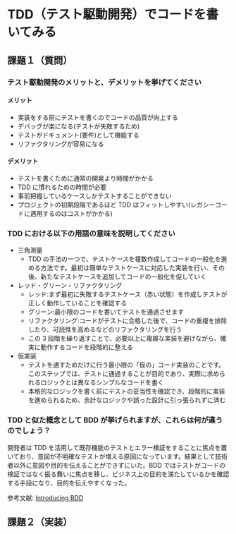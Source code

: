 # TDD（テスト駆動開発）でコードを書いてみる

## 課題１（質問）

### テスト駆動開発のメリットと、デメリットを挙げてください

#### メリット

- 実装をする前にテストを書くのでコードの品質が向上する
- デバッグが楽になる(テストが失敗するため)
- テストがドキュメント(要件)として機能する
- リファクタリングが容易になる

#### デメリット

- テストを書くために通常の開発より時間がかかる
- TDD に慣れるための時間が必要
- 事前把握しているケースしかテストすることができない
- プロジェクトの初期段階であるほど TDD はフィットしやすい(レガシーコードに適用するのはコストがかかる)

### TDD における以下の用語の意味を説明してください

- 三角測量
  - TDD の手法の一つで、テストケースを複数作成してコードの一般化を進める方法です。最初は簡単なテストケースに対応した実装を行い、その後、新たなテストケースを追加してコードの一般化を促していく
- レッド・グリーン・リファクタリング
  - レッド:まず最初に失敗するテストケース（赤い状態）を作成しテストが正しく動作していることを確認する
  - グリーン:最小限のコードを書いてテストを通過させます
  - リファクタリング:コードがテストに合格した後で、コードの重複を排除したり、可読性を高めるなどのリファクタリングを行う
  - この 3 段階を繰り返すことで、必要以上に複雑な実装を避けながら、確実に動作するコードを段階的に整える
- 仮実装
  - テストを通すためだけに行う最小限の「仮の」コード実装のことです。このステップでは、テストに通過することが目的であり、実際に求められるロジックとは異なるシンプルなコードを書く
  - 本格的なロジックを書く前にテストの妥当性を確認でき、段階的に実装を進められるため、余計なロジックや誤った設計に引っ張られずに済む

### TDD と似た概念として BDD が挙げられますが、これらは何が違うのでしょう？

開発者は TDD を活用して既存機能のテストとエラー検証をすることに焦点を置いており、意図が不明確なテストが増える原因になっています。結果として技術者以外に意図や目的を伝えることができずにいた。BDD ではテストがコードの検証ではなく振る舞いに焦点を移し、ビジネス上の目的を満たしているかを確認する手段になり、目的を伝えやすくなった。

参考文献: [Introducing BDD](https://dannorth.net/introducing-bdd/)

## 課題２（実装）
